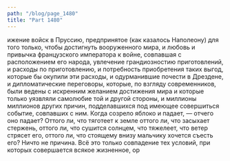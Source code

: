 ```yaml
---
path: "/blog/page_1480"
title: "Part 1480"
---
```


ижение войск в Пруссию, предпринятое (как казалось Наполеону) для того только, чтобы достигнуть вооруженного мира, и любовь и привычка французского императора к войне, совпавшая с расположением его народа, увлечение грандиозностию приготовлений, и расходы по приготовлению, и потребность приобретения таких выгод, которые бы окупили эти расходы, и одурманившие почести в Дрездене, и дипломатические переговоры, которые, по взгляду современников, были ведены с искренним желанием достижения мира и которые только уязвляли самолюбие той и другой стороны, и миллионы миллионов других причин, подделавшихся под имеющее совершиться событие, совпавших с ним.
Когда созрело яблоко и падает, — отчего оно падает? Оттого ли, что тяготеет к земле оттого ли, что засыхает стержень, оттого ли, что сушится солнцем, что тяжелеет, что ветер стрясет его, оттого ли, что стоящему внизу мальчику хочется съесть его?
Ничто не причина. Всё это только совпадение тех условий, при которых совершается всякое жизненное, ор
